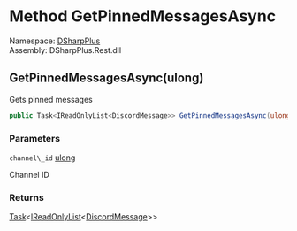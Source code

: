 # Method GetPinnedMessagesAsync

Namespace: [DSharpPlus](DSharpPlus.md)  
Assembly: DSharpPlus.Rest.dll

## <a id="DSharpPlus_DiscordRestClient_GetPinnedMessagesAsync_System_UInt64_"></a>GetPinnedMessagesAsync\(ulong\)

Gets pinned messages

```csharp
public Task<IReadOnlyList<DiscordMessage>> GetPinnedMessagesAsync(ulong channel_id)
```

### Parameters

`channel\_id` [ulong](https://learn.microsoft.com/dotnet/api/system.uint64)

Channel ID

### Returns

[Task](https://learn.microsoft.com/dotnet/api/system.threading.tasks.task\-1)<[IReadOnlyList](https://learn.microsoft.com/dotnet/api/system.collections.generic.ireadonlylist\-1)<[DiscordMessage](DSharpPlus.Entities.DiscordMessage.md)\>\>

